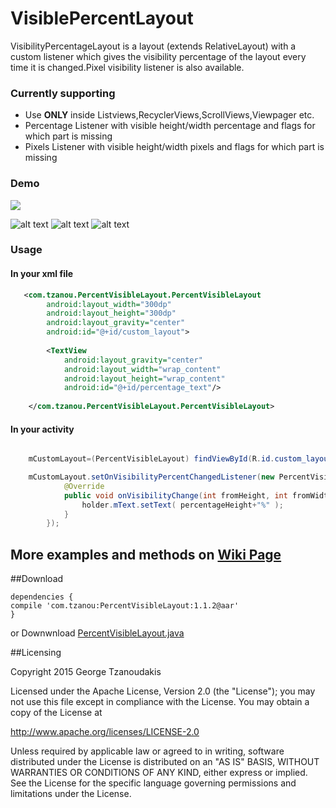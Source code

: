 # VisiblePercentLayout

VisibilityPercentageLayout is a layout (extends RelativeLayout) with a custom listener which gives the visibility percentage of the layout every time it is changed.Pixel visibility listener is also available.

### Currently supporting
- Use **ONLY** inside Listviews,RecyclerViews,ScrollViews,Viewpager etc.
- Percentage Listener with visible height/width percentage and flags for which part is missing
- Pixels Listener with visible height/width pixels and flags for which part is missing




### Demo

[![](https://pinalbookclub.files.wordpress.com/2013/12/google-play-icon-small.png?w=593)](https://play.google.com/store/apps/details?id=demo.percentvisiblelayout.tzanou.gr.percentvisiblelayoutdemo)


![alt text](http://i268.photobucket.com/albums/jj26/tzanou/simple_zpskny3oz8q.gif ) ![alt text](http://i268.photobucket.com/albums/jj26/tzanou/complex_zpsdvhsxfkn.gif ) ![alt text](http://i268.photobucket.com/albums/jj26/tzanou/horizontal_zpsen0debme.gif )

### Usage



#### In your xml file

```xml
   <com.tzanou.PercentVisibleLayout.PercentVisibleLayout
        android:layout_width="300dp"
        android:layout_height="300dp"
        android:layout_gravity="center"
        android:id="@+id/custom_layout">
        
        <TextView
            android:layout_gravity="center"
            android:layout_width="wrap_content"
            android:layout_height="wrap_content"
            android:id="@+id/percentage_text"/>
            
    </com.tzanou.PercentVisibleLayout.PercentVisibleLayout>
```
#### In your activity

```java

    mCustomLayout=(PercentVisibleLayout) findViewById(R.id.custom_layout);

    mCustomLayout.setOnVisibilityPercentChangedListener(new PercentVisibleLayout.OnVisibilityPercentChanged() {
            @Override
            public void onVisibilityChange(int fromHeight, int fromWidth, int percentageHeight, int percentageWidth) {
                holder.mText.setText( percentageHeight+"%" );
            }
        });
```

## More examples and methods on [Wiki Page](https://github.com/tzanou/VisibilityPercentageLayout/wiki)

##Download

```
dependencies {
compile 'com.tzanou:PercentVisibleLayout:1.1.2@aar'
}
```

or Downwnload [PercentVisibleLayout.java](https://github.com/tzanou/PercentVisibleLayout/blob/master/Library/java/com/tzanou/PercentVisibleLayout/PercentVisibleLayout.java)


##Licensing

Copyright 2015 George Tzanoudakis

Licensed under the Apache License, Version 2.0 (the "License");
you may not use this file except in compliance with the License.
You may obtain a copy of the License at

   http://www.apache.org/licenses/LICENSE-2.0

Unless required by applicable law or agreed to in writing, software
distributed under the License is distributed on an "AS IS" BASIS,
WITHOUT WARRANTIES OR CONDITIONS OF ANY KIND, either express or implied.
See the License for the specific language governing permissions and
limitations under the License.
